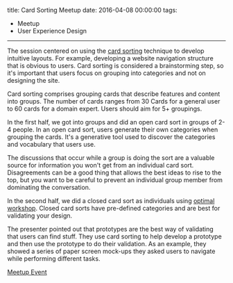 title: Card Sorting Meetup
date: 2016-04-08 00:00:00
tags:
- Meetup
- User Experience Design
---
The session centered on using the [card sorting](https://en.wikipedia.org/wiki/Card_sorting) technique to develop intuitive layouts.  For example, developing a website navigation structure that is obvious to users.  Card sorting is considered a brainstorming step, so it's important that users focus on grouping into categories and not on designing the site.

Card sorting comprises grouping cards that describe features and content into groups.  The number of cards ranges from 30 Cards for a general user to 60 cards for a domain expert.  Users should aim for 5+ groupings.

In the first half, we got into groups and did an open card sort in groups of 2-4 people.  In an open card sort, users generate their own categories when grouping the cards.  It's a generative tool used to discover the categories and vocabulary that users use.

The discussions that occur while a group is doing the sort are a valuable source for information you won't get from an individual card sort.  Disagreements can be a good thing that allows the best ideas to rise to the top, but you want to be careful to prevent an individual group member from dominating the conversation.

In the second half, we did a closed card sort as individuals using [optimal workshop](https://www.optimalworkshop.com/).  Closed card sorts have pre-defined categories and are best for validating your design. 

The presenter pointed out that prototypes are the best way of validating that users can find stuff.  They use card sorting to help develop a prototype and then use the prototype to do their validation.  As an example, they showed a series of paper screen mock-ups they asked users to navigate while performing different tasks.

[Meetup Event](http://www.meetup.com/boltmade-sessions/events/229760347/)